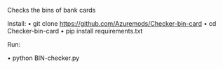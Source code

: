 
Checks the bins of bank cards

Install:
• git clone https://github.com/Azuremods/Checker-bin-card
• cd Checker-bin-card
• pip install requirements.txt


Run:

• python BIN-checker.py

